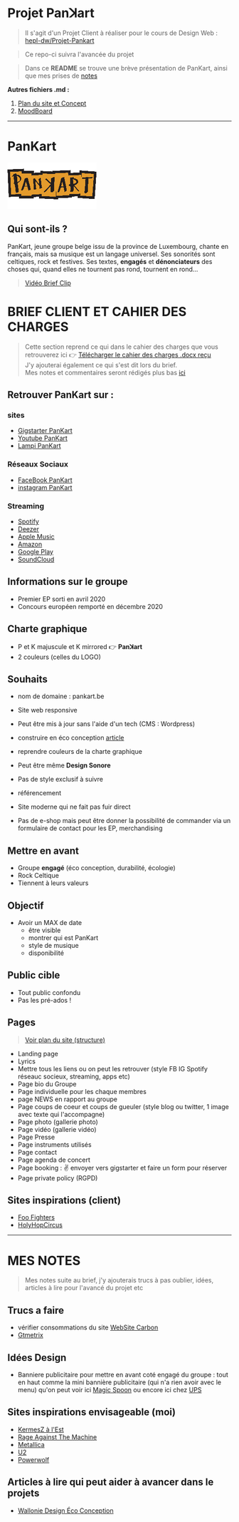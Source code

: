 # Projet Panꓘart

> Il s'agit d'un Projet Client à réaliser pour le cours de Design Web : [hepl-dw/Projet-Pankart](https://github.com/hepl-dw/projet-pankart)

> Ce repo-ci suivra l'avancée du projet

> Dans ce **README** se trouve une brève présentation de PanKart, ainsi que mes prises de [notes](#mes-notes)

**Autres fichiers .md :**

1. [Plan du site et Concept](./md/STRUCTURE.md)
2. [MoodBoard](./md/MOODBOARD.md)

***

# PanKart

![Pankart logo](/files/pankart_petit.jpg)

## Qui sont-ils ?

PanKart, jeune groupe belge issu de la province de Luxembourg, chante en français, mais sa musique est un langage universel. Ses sonorités sont celtiques, rock et festives. Ses textes, **engagés** et **dénonciateurs** des choses qui, quand elles ne tournent pas rond, tournent en rond…

> [Vidéo Brief Clip](https://www.youtube.com/watch?v=LiKDvz-PMRM)

# BRIEF CLIENT ET CAHIER DES CHARGES

> Cette section reprend ce qui dans le cahier des charges que vous retrouverez ici :point_right: [Télécharger le cahier des charges .docx reçu](./files/brief_projet_website_pankart_2021_02_12.docx)\
> J'y ajouterai également ce qui s'est dit lors du brief.\
> Mes notes et commentaires seront rédigés plus bas [ici](#mes-notes)

## Retrouver PanKart sur :

### sites

- [Gigstarter PanKart](https://www.gigstarter.be/fr-BE/artistes/pankart)
- [Youtube PanKart](https://www.youtube.com/channel/UC7XhVCykTsQEJp6P0eTVfmQ)
- [Lampi PanKart](https://lampli.be/artist-profile/pankart/)

### Réseaux Sociaux

- [FaceBook PanKart](https://www.facebook.com/PanKart/)
- [instagram PanKart](https://www.instagram.com/pankartmusicband/)

### Streaming

- [Spotify](https://open.spotify.com/album/15EDw1ExEbLvtPYgWngsFk)
- [Deezer](https://www.deezer.com/fr/track/934885562?utm_source=deezer&utm_content=track-934885562&utm_term=108514421_1587654068&utm_medium=web)
- [Apple Music](https://music.apple.com/be/album/pankart-ep/1509177982?l=fr)
- [Amazon](https://www.amazon.fr/PanKart-Pankart/dp/B08797KN6B/ref=sr_1_1?dchild=1&keywords=Pankart&qid=1587653912&s=dmusic&search-type=ss&sr=1-1)
- [Google Play](https://play.google.com/store/apps/theme/promotion_gpm_shutdown_ctp)
- [SoundCloud](https://soundcloud.com/pankartband)

## Informations sur le groupe

- Premier EP sorti en avril 2020
- Concours européen remporté en décembre 2020

## Charte graphique

- P et K majuscule et K mirrored :point_right:  **Panꓘart**
- 2 couleurs (celles du LOGO)

## Souhaits

- nom de domaine : pankart.be
- Site web responsive
- Peut être mis à jour sans l'aide d'un tech (CMS : Wordpress)
- construire en éco conception [article](https://eco-mobile.org/comment-et-pourquoi-creer-un-site-ecologique)
- reprendre couleurs de la charte graphique
- Peut être même **Design Sonore**
- Pas de style exclusif à suivre
- référencement
- Site moderne qui ne fait pas fuir direct

- Pas de e-shop mais peut être donner la possibilité de commander via un formulaire de contact pour les EP, merchandising

## Mettre en avant

- Groupe **engagé** (éco conception, durabilité, écologie)
- Rock Celtique
- Tiennent à leurs valeurs

## Objectif


- Avoir un MAX de date
  - être visible
  - montrer qui est PanKart
  - style de musique
  - disponibilité   


## Public cible

- Tout public confondu
- Pas les pré-ados !


## Pages

> [Voir plan du site (structure)](./md/STRUCTURE.md)

- Landing page
- Lyrics
- Mettre tous les liens ou on peut les retrouver (style FB IG Spotify réseauc socieux, streaming, apps etc)
- Page bio du Groupe
- Page individuelle pour les chaque membres
- page NEWS en rapport au groupe
- Page coups de coeur et coups de gueuler (style blog ou twitter, 1 image avec texte qui l'accompagne)
- Page photo (gallerie photo)
- Page vidéo (gallerie vidéo)
- Page Presse
- Page instruments utilisés
- Page contact
- Page agenda de concert
- Page booking : :v: envoyer vers gigstarter et faire un form pour réserver
- Page private policy (RGPD)

## Sites inspirations (client)

- [Foo Fighters](https://www.foofighters.com/)
- [HolyHopCircus](https://www.holyhopcircus.be/)

***

# MES NOTES

> Mes notes suite au brief, j'y ajouterais trucs à pas oublier, idées, articles à lire pour l'avancé du projet etc

## Trucs a faire

- vérifier consommations du site [WebSite Carbon](https://www.websitecarbon.com/)
- [Gtmetrix](https://gtmetrix.com/)

## Idées Design

- Banniere publicitaire pour mettre en avant coté engagé du groupe : tout en haut comme la mini bannière publicitaire (qui n'a rien avoir avec le menu) qu'on peut voir ici [Magic Spoon](https://magicspoon.com/) ou encore ici chez [UPS](https://www.ups.com/be/fr/Home.page)

## Sites inspirations envisageable (moi)

- [KermesZ à l'Est](https://kermeszalest.com/fr)
- [Rage Against The Machine](https://www.ratm.com/)
- [Metallica](https://www.metallica.com/)
- [U2](https://www.u2.com/)
- [Powerwolf](https://www.powerwolf.net/)

## Articles à lire qui peut aider à avancer dans le projets

- [Wallonie Design Éco Conception](https://mailchi.mp/walloniedesign.be/eco-conception-web?e=e071d5b661)
